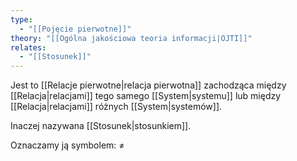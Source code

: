 ```yaml
---
type:
  - "[[Pojęcie pierwotne]]"
theory: "[[Ogólna jakościowa teoria informacji|OJTI]]"
relates:
  - "[[Stosunek]]"
---
```

Jest to [[Relacje pierwotne|relacja pierwotna]] zachodząca między [[Relacja|relacjami]] tego samego [[System|systemu]] lub między [[Relacja|relacjami]] różnych [[System|systemów]].

Inaczej nazywana [[Stosunek|stosunkiem]].

Oznaczamy ją symbolem: $\neq$ 